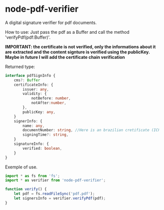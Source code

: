 # node-pdf-verifier
A digital signature verifier for pdf documents.

How to use:
Just pass the pdf as a Buffer and call the method 'verifyPdf(pdf:Buffer)'.

**IMPORTANT: the certificate is not verified, only the informations about it are extracted and the content signture is verified using the publicKey. Maybe in future I will add the certificate chain verification**

Returned type:
```typescript
interface pdfSignInfo {
    cms?: Buffer 
    certificateInfo: {
        issuer: any,
        validity: {
            notBefore: number,
            notAfter:number,
        },
        publicKey: any,
    }
    signerInfo: {
        name: any,
        documentNumber: string, //Here is an brazilian cretificate (ICP-Brasil) specific standart
        signingTime?: string,
    }
    signatureInfo: {
        verified: boolean,   
    }
}

```

Exemple of use.
```javascript
import * as fs from 'fs';
import * as verifier from 'node-pdf-verifier';

function verify() {
    let pdf = fs.readFileSync('pdf.pdf');
    let signersInfo = verifier.verifyPdf(pdf);
}
```
